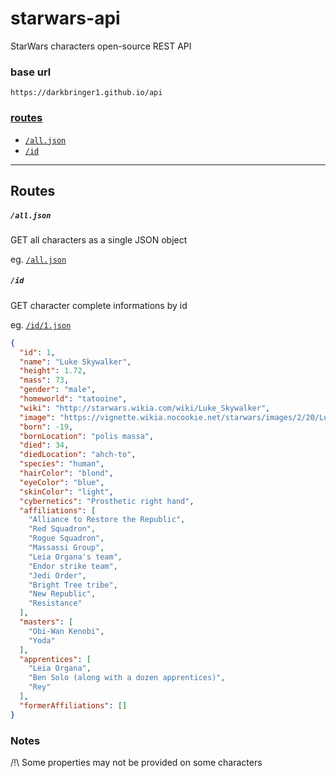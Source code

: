 # starwars-api

StarWars characters open-source REST API

### base url
`https://darkbringer1.github.io/api`


### [routes](#routes-1)
- [`/all.json`](#alljson)
- [`/id`](#id)

----

## Routes

##### `/all.json`
GET all characters as a single JSON object

eg. [`/all.json`](https://darkbringer1.github.io/api/all.json)

##### `/id`
GET character complete informations by id

eg. [`/id/1.json`](https://darkbringer1.github.io/api/id/1.json)
```json
{
  "id": 1,
  "name": "Luke Skywalker",
  "height": 1.72,
  "mass": 73,
  "gender": "male",
  "homeworld": "tatooine",
  "wiki": "http://starwars.wikia.com/wiki/Luke_Skywalker",
  "image": "https://vignette.wikia.nocookie.net/starwars/images/2/20/LukeTLJ.jpg",
  "born": -19,
  "bornLocation": "polis massa",
  "died": 34,
  "diedLocation": "ahch-to",
  "species": "human",
  "hairColor": "blond",
  "eyeColor": "blue",
  "skinColor": "light",
  "cybernetics": "Prosthetic right hand",
  "affiliations": [
    "Alliance to Restore the Republic",
    "Red Squadron",
    "Rogue Squadron",
    "Massassi Group",
    "Leia Organa's team",
    "Endor strike team",
    "Jedi Order",
    "Bright Tree tribe",
    "New Republic",
    "Resistance"
  ],
  "masters": [
    "Obi-Wan Kenobi",
    "Yoda"
  ],
  "apprentices": [
    "Leia Organa",
    "Ben Solo (along with a dozen apprentices)",
    "Rey"
  ],
  "formerAffiliations": []
}
```


### Notes

/!\ Some properties may not be provided on some characters
